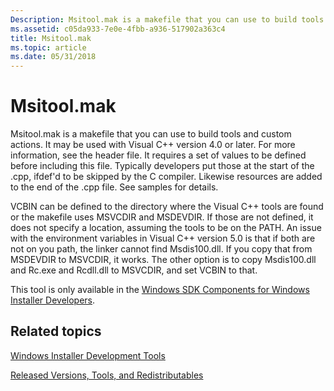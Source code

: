 ```yaml
---
Description: Msitool.mak is a makefile that you can use to build tools and custom actions.
ms.assetid: c05da933-7e0e-4fbb-a936-517902a363c4
title: Msitool.mak
ms.topic: article
ms.date: 05/31/2018
---
```


# Msitool.mak

Msitool.mak is a makefile that you can use to build tools and custom actions. It may be used with Visual C++ version 4.0 or later. For more information, see the header file. It requires a set of values to be defined before including this file. Typically developers put those at the start of the .cpp, ifdef'd to be skipped by the C compiler. Likewise resources are added to the end of the .cpp file. See samples for details.

VCBIN can be defined to the directory where the Visual C++ tools are found or the makefile uses MSVCDIR and MSDEVDIR. If those are not defined, it does not specify a location, assuming the tools to be on the PATH. An issue with the environment variables in Visual C++ version 5.0 is that if both are not on you path, the linker cannot find Msdis100.dll. If you copy that from MSDEVDIR to MSVCDIR, it works. The other option is to copy Msdis100.dll and Rc.exe and Rcdll.dll to MSVCDIR, and set VCBIN to that.

This tool is only available in the [Windows SDK Components for Windows Installer Developers](platform-sdk-components-for-windows-installer-developers.md).

## Related topics

<dl> <dt>

[Windows Installer Development Tools](windows-installer-development-tools.md)
</dt> <dt>

[Released Versions, Tools, and Redistributables](released-versions-tools-and-redistributables.md)
</dt> </dl>

 

 



